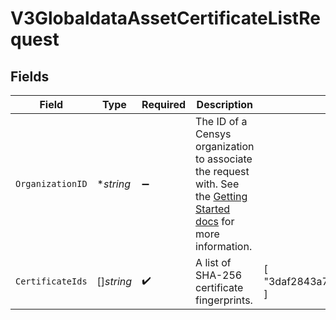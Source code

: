 # V3GlobaldataAssetCertificateListRequest


## Fields

| Field                                                                                                                                                                                              | Type                                                                                                                                                                                               | Required                                                                                                                                                                                           | Description                                                                                                                                                                                        | Example                                                                                                                                                                                            |
| -------------------------------------------------------------------------------------------------------------------------------------------------------------------------------------------------- | -------------------------------------------------------------------------------------------------------------------------------------------------------------------------------------------------- | -------------------------------------------------------------------------------------------------------------------------------------------------------------------------------------------------- | -------------------------------------------------------------------------------------------------------------------------------------------------------------------------------------------------- | -------------------------------------------------------------------------------------------------------------------------------------------------------------------------------------------------- |
| `OrganizationID`                                                                                                                                                                                   | **string*                                                                                                                                                                                          | :heavy_minus_sign:                                                                                                                                                                                 | The ID of a Censys organization to associate the request with. See the [Getting Started docs](https://docs.censys.com/reference/get-started#step-3-set-your-organization-id) for more information. |                                                                                                                                                                                                    |
| `CertificateIds`                                                                                                                                                                                   | []*string*                                                                                                                                                                                         | :heavy_check_mark:                                                                                                                                                                                 | A list of SHA-256 certificate fingerprints.                                                                                                                                                        | [<br/>"3daf2843a77b6f4e6af43cd9b6f6746053b8c928e056e8a724808db8905a94cf"<br/>]                                                                                                                     |